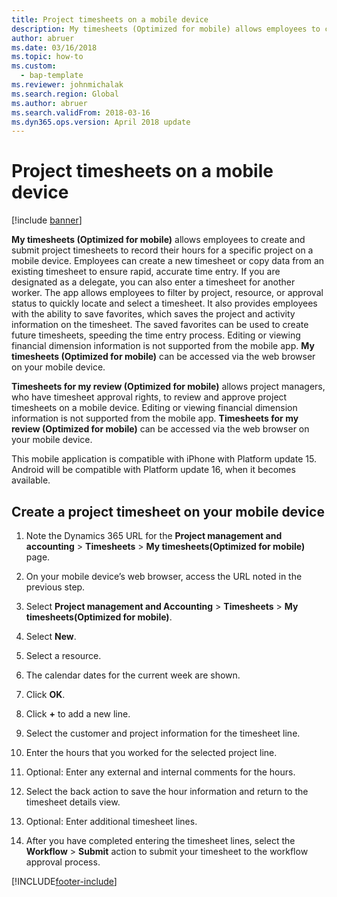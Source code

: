 ```yaml
---
title: Project timesheets on a mobile device
description: My timesheets (Optimized for mobile) allows employees to create and submit project timesheets to record their hours for a specific project on a mobile device.
author: abruer 
ms.date: 03/16/2018
ms.topic: how-to
ms.custom: 
  - bap-template
ms.reviewer: johnmichalak
ms.search.region: Global
ms.author: abruer
ms.search.validFrom: 2018-03-16 
ms.dyn365.ops.version: April 2018 update 
---
```


# Project timesheets on a mobile device

[!include [banner](../includes/banner.md)]

**My timesheets (Optimized for mobile)** allows employees to create and submit project timesheets to record their hours for a specific project on a mobile device. Employees can create a new timesheet or copy data from an existing timesheet to ensure rapid, accurate time entry. If you are designated as a delegate, you can also enter a timesheet for another worker. The app allows employees to filter by project, resource, or approval status to quickly locate and select a timesheet. It also provides employees with the ability to save favorites, which saves the project and activity information on the timesheet. The saved favorites can be used to create future timesheets, speeding the time entry process. Editing or viewing financial dimension information is not supported from the mobile app. **My timesheets (Optimized for mobile)** can be accessed via the web browser on your mobile device.

**Timesheets for my review (Optimized for mobile)** allows project managers, who have timesheet approval rights, to review and approve project timesheets on a mobile device. Editing or viewing financial dimension information is not supported from the mobile app. **Timesheets for my review (Optimized for mobile)** can be accessed via the web browser on your mobile device.

This mobile application is compatible with iPhone with Platform update 15.
Android will be compatible with Platform update 16, when it becomes available.

## Create a project timesheet on your mobile device

1.  Note the Dynamics 365 URL for the **Project management and accounting** \> **Timesheets** \> **My timesheets(Optimized for mobile)** page.

2.  On your mobile device’s web browser, access the URL noted in the previous step.
 
3.  Select **Project management and Accounting** \> **Timesheets** \> **My timesheets(Optimized for mobile)**.

4.  Select **New**.

5.  Select a resource.

6.  The calendar dates for the current week are shown.

7.  Click **OK**.

8.  Click **+** to add a new line.

9.  Select the customer and project information for the timesheet line.

10. Enter the hours that you worked for the selected project line.

11. Optional: Enter any external and internal comments for the hours.

12. Select the back action to save the hour information and return to the timesheet details view.

13. Optional: Enter additional timesheet lines.

14. After you have completed entering the timesheet lines, select the **Workflow** \> **Submit** action to submit your timesheet to the workflow approval process.


[!INCLUDE[footer-include](../includes/footer-banner.md)]

